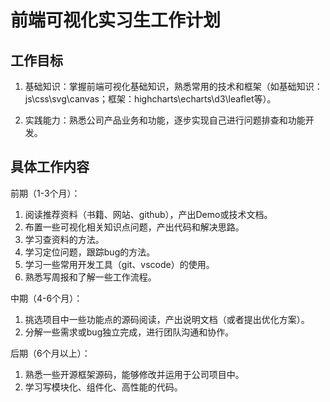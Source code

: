 # 前端可视化实习生工作计划

## 工作目标

1. 基础知识：掌握前端可视化基础知识，熟悉常用的技术和框架（如基础知识：js\css\svg\canvas；框架：highcharts\echarts\d3\leaflet等）。

2. 实践能力：熟悉公司产品业务和功能，逐步实现自己进行问题排查和功能开发。

## 具体工作内容

前期（1-3个月）：

1. 阅读推荐资料（书籍、网站、github），产出Demo或技术文档。
2. 布置一些可视化相关知识点问题，产出代码和解决思路。
3. 学习查资料的方法。
4. 学习定位问题，跟踪bug的方法。
5. 学习一些常用开发工具（git、vscode）的使用。
6. 熟悉写周报和了解一些工作流程。

中期（4-6个月）：

1. 挑选项目中一些功能点的源码阅读，产出说明文档（或者提出优化方案）。
2. 分解一些需求或bug独立完成，进行团队沟通和协作。

后期（6个月以上）：

1. 熟悉一些开源框架源码，能够修改并运用于公司项目中。
2. 学习写模块化、组件化、高性能的代码。
